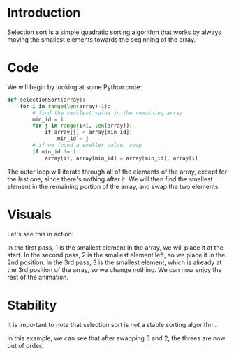 # Introduction

Selection sort is a simple quadratic sorting algorithm that works by always moving the smallest elements towards the beginning of the array.

# Code

We will begin by looking at some Python code:

```python
def selectionSort(array):
    for i in range(len(array)-1):
        # find the smallest value in the remaining array
        min_id = i
        for j in range(i+1, len(array)):
            if array[j] < array[min_id]:
                min_id = j
        # if we found a smaller value, swap
        if min_id != i:
            array[i], array[min_id] = array[min_id], array[i]
```

The outer loop will iterate through all of the elements of the array, except for the last one, since there's nothing after it.
We will then find the smallest element in the remaining portion of the array, and swap the two elements.

# Visuals

Let's see this in action:

In the first pass, 1 is the smallest element in the array, we will place it at the start.
In the second pass, 2 is the smallest element left, so we place it in the 2nd position.
In the 3rd pass, 3 is the smallest element, which is already at the 3rd position of the array, so we change nothing.
We can now enjoy the rest of the animation.

# Stability

It is important to note that selection sort is _not_ a stable sorting algorithm.

In this example, we can see that after swapping 3 and 2, the threes are now out of order.
